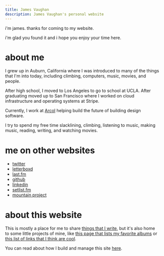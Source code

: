 ```yaml
---
title: James Vaughan
description: James Vaughan's personal website
---
```


i'm james. thanks for coming to my website.

i'm glad you found it and i hope you enjoy your time here.

# about me

I grew up in Auburn, California
where I was introduced to many of the things that I'm into today,
including climbing, computers, music, movies, and people.

After high school, I moved to Los Angeles to go to school at UCLA.
After graduating moved up to San Francisco where I worked on
cloud infrastructure and operating systems at Stripe.

Currently, I work at [Arcol](https://arcol.io) helping build the
future of building design software.

I try to spend my free time slacklining, climbing,
listening to music<span id="song"></span>,
making music, reading, writing,
and watching movies<span id="movie"></span>.

# me on other websites

- [twitter](https://twitter.com/jamesontheline)
- [letterboxd](https://letterboxd.com/jamesbvaughan/)
- [last.fm](http://www.last.fm/user/magicjamesv)
- [github](https://github.com/jamesbvaughan)
- [linkedin](https://linkedin.com/in/jamesbvaughan)
- [setlist.fm](https://www.setlist.fm/concerts/jamesbvaughan)
- [mountain project](https://www.mountainproject.com/user/112201703/james-vaughan)

# about this website

This is mostly a place for me to share [things that I write](/blog),
but it's also home to some little projects of mine,
like [this page that lists my favorite albums](/albums) or
[this list of links that I think are cool](/links).

You can read about how I build and manage this site
[here](/how-i-make-this-site).

<script>
  ['song', 'movie'].forEach(item =>
    fetch(`/.netlify/functions/${item}`)
    .then(r => {
      if (r.status !== 200) throw `recieved status ${r.status}`
      return r.text()
    })
    .then(body => document.getElementById(item).innerHTML = ` (${body.trim()})`)
    .catch(console.error)
  )
</script>
